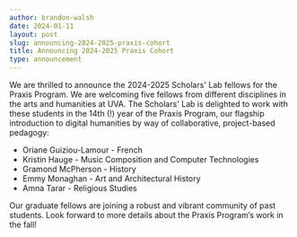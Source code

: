 ```yaml
---
author: brandon-walsh
date: 2024-01-11
layout: post
slug: announcing-2024-2025-praxis-cohort
title: Announcing 2024-2025 Praxis Cohort
type: announcement
---
```

We are thrilled to announce the 2024-2025 Scholars' Lab fellows for the Praxis Program. We are welcoming five fellows from different disciplines in the arts and humanities at UVA. The Scholars' Lab is delighted to work with these students in the 14th (!) year of the Praxis Program, our flagship introduction to digital humanities by way of collaborative, project-based pedagogy:

* Oriane Guiziou-Lamour - French
* Kristin Hauge - Music Composition and Computer Technologies
* Gramond McPherson - History
* Emmy Monaghan - Art and Architectural History
*	Amna Tarar - Religious Studies

Our graduate fellows are joining a robust and vibrant community of past students. Look forward to more details about the Praxis Program’s work in the fall! 